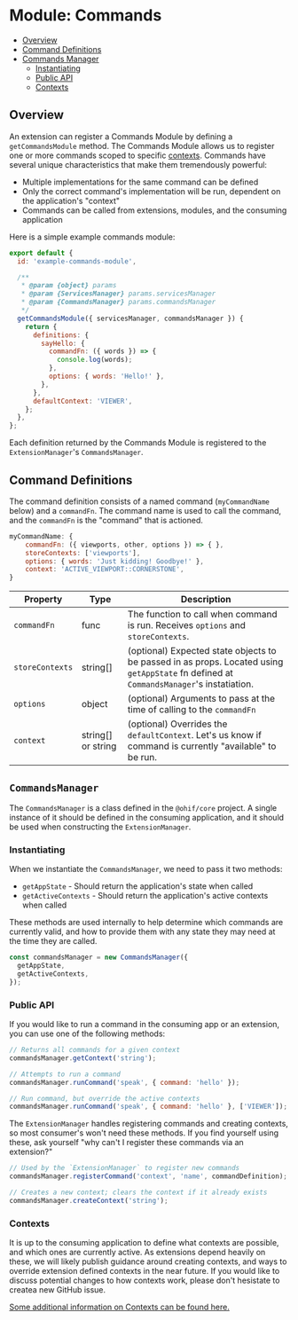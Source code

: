 # Module: Commands

- [Overview](#overview)
- [Command Definitions](#command-definitions)
- [Commands Manager](#commands-manager)
  - [Instantiating](#instatiating)
  - [Public API](#public-api)
  - [Contexts](#contexts)

## Overview

An extension can register a Commands Module by defining a `getCommandsModule`
method. The Commands Module allows us to register one or more commands scoped to
specific [contexts](./../index.md#contexts). Commands have several unique
characteristics that make them tremendously powerful:

- Multiple implementations for the same command can be defined
- Only the correct command's implementation will be run, dependent on the
  application's "context"
- Commands can be called from extensions, modules, and the consuming application

Here is a simple example commands module:

```js
export default {
  id: 'example-commands-module',

  /**
   * @param {object} params
   * @param {ServicesManager} params.servicesManager
   * @param {CommandsManager} params.commandsManager
   */
  getCommandsModule({ servicesManager, commandsManager }) {
    return {
      definitions: {
        sayHello: {
          commandFn: ({ words }) => {
            console.log(words);
          },
          options: { words: 'Hello!' },
        },
      },
      defaultContext: 'VIEWER',
    };
  },
};
```

Each definition returned by the Commands Module is registered to the
`ExtensionManager`'s `CommandsManager`.

## Command Definitions

The command definition consists of a named command (`myCommandName` below) and a
`commandFn`. The command name is used to call the command, and the `commandFn`
is the "command" that is actioned.

```js
myCommandName: {
	commandFn: ({ viewports, other, options }) => { },
	storeContexts: ['viewports'],
	options: { words: 'Just kidding! Goodbye!' },
	context: 'ACTIVE_VIEWPORT::CORNERSTONE',
}
```

| Property        | Type               | Description                                                                                                                             |
| --------------- | ------------------ | --------------------------------------------------------------------------------------------------------------------------------------- |
| `commandFn`     | func               | The function to call when command is run. Receives `options` and `storeContexts`.                                                       |
| `storeContexts` | string[]           | (optional) Expected state objects to be passed in as props. Located using `getAppState` fn defined at `CommandsManager`'s instatiation. |
| `options`       | object             | (optional) Arguments to pass at the time of calling to the `commandFn`                                                                  |
| `context`       | string[] or string | (optional) Overrides the `defaultContext`. Let's us know if command is currently "available" to be run.                                 |

## `CommandsManager`

The `CommandsManager` is a class defined in the `@ohif/core` project. A single
instance of it should be defined in the consuming application, and it should be
used when constructing the `ExtensionManager`.

### Instantiating

When we instantiate the `CommandsManager`, we need to pass it two methods:

- `getAppState` - Should return the application's state when called
- `getActiveContexts` - Should return the application's active contexts when
  called

These methods are used internally to help determine which commands are currently
valid, and how to provide them with any state they may need at the time they are
called.

```js
const commandsManager = new CommandsManager({
  getAppState,
  getActiveContexts,
});
```

### Public API

If you would like to run a command in the consuming app or an extension, you can
use one of the following methods:

```js
// Returns all commands for a given context
commandsManager.getContext('string');

// Attempts to run a command
commandsManager.runCommand('speak', { command: 'hello' });

// Run command, but override the active contexts
commandsManager.runCommand('speak', { command: 'hello' }, ['VIEWER']);
```

The `ExtensionManager` handles registering commands and creating contexts, so
most consumer's won't need these methods. If you find yourself using these, ask
yourself "why can't I register these commands via an extension?"

```js
// Used by the `ExtensionManager` to register new commands
commandsManager.registerCommand('context', 'name', commandDefinition);

// Creates a new context; clears the context if it already exists
commandsManager.createContext('string');
```

### Contexts

It is up to the consuming application to define what contexts are possible, and
which ones are currently active. As extensions depend heavily on these, we will
likely publish guidance around creating contexts, and ways to override extension
defined contexts in the near future. If you would like to discuss potential
changes to how contexts work, please don't hesistate to createa new GitHub
issue.

[Some additional information on Contexts can be found here.](./../index.md#contexts)
